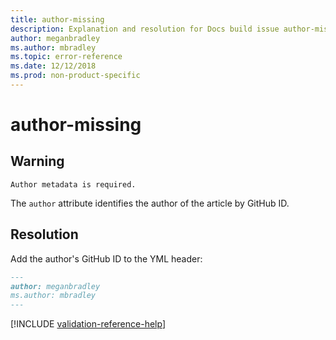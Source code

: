 ```yaml
---
title: author-missing
description: Explanation and resolution for Docs build issue author-missing.
author: meganbradley
ms.author: mbradley
ms.topic: error-reference
ms.date: 12/12/2018
ms.prod: non-product-specific
---
```

# author-missing

## Warning

`Author metadata is required.`

The `author` attribute identifies the author of the article by GitHub ID.

## Resolution

Add the author's GitHub ID to the YML header:

```markdown
---
author: meganbradley
ms.author: mbradley
---
```

<!--make sure to add this file to your includes folder and verify the path-->
[!INCLUDE [validation-reference-help](../includes/validation-reference-help.md)]